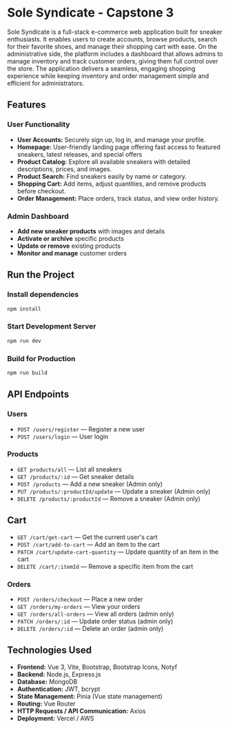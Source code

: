 # Sole Syndicate - Capstone 3

Sole Syndicate is a full-stack e-commerce web application built for sneaker enthusiasts. It enables users to create accounts, browse products, search for their favorite shoes, and manage their shopping cart with ease. On the administrative side, the platform includes a dashboard that allows admins to manage inventory and track customer orders, giving them full control over the store. The application delivers a seamless, engaging shopping experience while keeping inventory and order management simple and efficient for administrators.

## Features

### User Functionality
- **User Accounts:** Securely sign up, log in, and manage your profile.
- **Homepage:** User-friendly landing page offering fast access to featured sneakers, latest releases, and special offers
- **Product Catalog:** Explore all available sneakers with detailed descriptions, prices, and images.
- **Product Search:** Find sneakers easily by name or category.
- **Shopping Cart:** Add items, adjust quantities, and remove products before checkout.
- **Order Management:** Place orders, track status, and view order history.

### Admin Dashboard
  - **Add new sneaker products** with images and details
  - **Activate or archive** specific products
  - **Update or remove** existing products
  - **Monitor and manage** customer orders

## Run the Project

### Install dependencies

```sh
npm install
```

### Start Development Server

```sh
npm run dev
```

### Build for Production

```sh
npm run build
```

## API Endpoints

### Users
- `POST /users/register` — Register a new user  
- `POST /users/login` — User login  

### Products
- `GET products/all` — List all sneakers  
- `GET /products/:id` — Get sneaker details  
- `POST /products` — Add a new sneaker (Admin only)  
- `PUT /products/:productId/update` — Update a sneaker (Admin only)  
- `DELETE /products/:productId` — Remove a sneaker (Admin only) 

## Cart
- `GET /cart/get-cart` — Get the current user's cart  
- `POST /cart/add-to-cart` — Add an item to the cart  
- `PATCH /cart/update-cart-quantity` — Update quantity of an item in the cart  
- `DELETE /cart/:itemId` — Remove a specific item from the cart  

### Orders

- `POST /orders/checkout` — Place a new order  
- `GET /orders/my-orders` — View your orders  
- `GET /orders/all-orders` — View all orders (admin only)  
- `PATCH /orders/:id` — Update order status (admin only)  
- `DELETE /orders/:id` — Delete an order (admin only)  

## Technologies Used

- **Frontend:** Vue 3, Vite, Bootstrap, Bootstrap Icons, Notyf  
- **Backend:** Node.js, Express.js  
- **Database:** MongoDB  
- **Authentication:** JWT, bcrypt  
- **State Management:** Pinia (Vue state management)  
- **Routing:** Vue Router  
- **HTTP Requests / API Communication:** Axios  
- **Deployment:** Vercel / AWS